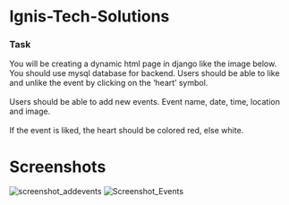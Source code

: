 # Ignis-Tech-Solutions
### Task<br/>
You will be creating a dynamic html page in django like the image below. You should use mysql database for backend. Users should be able to like and unlike the event by clicking on the ‘heart’ symbol.<br/><br/>
Users should be able to add new events. Event name, date, time, location and image.<br/><br/>
If the event is liked, the heart should be colored red, else white.<br/>

# Screenshots

![screenshot_addevents](https://user-images.githubusercontent.com/60621772/112710255-ac0b2a80-8ee5-11eb-8ac7-5e222931f380.png)
![Screenshot_Events](https://user-images.githubusercontent.com/60621772/112710257-ae6d8480-8ee5-11eb-80b0-83aee386499c.png)
